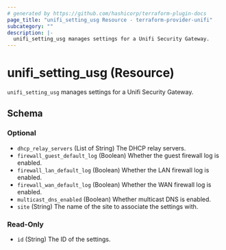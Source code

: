 ```yaml
---
# generated by https://github.com/hashicorp/terraform-plugin-docs
page_title: "unifi_setting_usg Resource - terraform-provider-unifi"
subcategory: ""
description: |-
  unifi_setting_usg manages settings for a Unifi Security Gateway.
---
```


# unifi_setting_usg (Resource)

`unifi_setting_usg` manages settings for a Unifi Security Gateway.

<!-- schema generated by tfplugindocs -->

## Schema

### Optional

- `dhcp_relay_servers` (List of String) The DHCP relay servers.
- `firewall_guest_default_log` (Boolean) Whether the guest firewall log is enabled.
- `firewall_lan_default_log` (Boolean) Whether the LAN firewall log is enabled.
- `firewall_wan_default_log` (Boolean) Whether the WAN firewall log is enabled.
- `multicast_dns_enabled` (Boolean) Whether multicast DNS is enabled.
- `site` (String) The name of the site to associate the settings with.

### Read-Only

- `id` (String) The ID of the settings.
